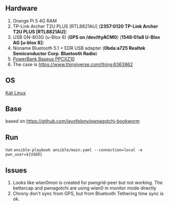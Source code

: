 ## Hardware
1. Orange Pi 5 4G RAM
2. TP-Link Archer T2U PLUS [RTL8821AU] (__2357:0120 TP-Link Archer T2U PLUS [RTL8821AU]__)
3. USB GN-803G (u-Blox 8) (__GPS on /dev/ttyACM0__)  (__1546:01a8 U-Blox AG [u-blox 8]__)
4. Noname Bluetooth 5.1 + EDR USB adapter (__0bda:a725 Realtek Semiconductor Corp. Bluetooth Radio__)
5. [PowerBank Baseus PPCXZ10](https://www.baseus.com/products/magnetic-foldable-power-bank-20w-10000mah)
6. The case is https://www.thingiverse.com/thing:6363862

## OS
[Kali Linux](https://github.com/leeboby/kali-images)

## Base
based on https://github.com/jayofelony/pwnagotchi-bookworm


## Run

run `ansible-playbook ansible/main.yaml --connection=local -e pwn_user=${USER}`


## Issues

1. Looks like wlan0mon is created for pwngrid-peer but not working. The bettercap and pwnagotchi are using wlan0 in monitor mode directly
2. Chrony don't sync from GPS, but from Bluetooth Tethering time sync is ok.
